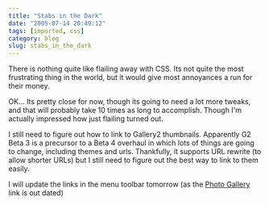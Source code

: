 ```yaml
---
title: "Stabs in the Dark"
date: "2005-07-14 20:49:12"
tags: [imported, css]
category: blog
slug: stabs_in_the_dark
---
```


There is nothing quite like flailing away with CSS. Its not quite the most frustrating thing in the world, but it would give most annoyances a run for their money.

OK... Its pretty close for now, though its going to need a lot more tweaks, and that will probably take 10 times as long to accomplish. Though I'm actually impressed how just flailing turned out.

I still need to figure out how to link to Gallery2 thumbnails. Apparently G2 Beta 3 is a precursor to a Beta 4 overhaul in which lots of things are going to change, including themes and urls. Thankfully, it supports URL rewrite (to allow shorter URLs) but I still need to figure out the best way to link to them easily.

I will update the links in the menu toolbar tomorrow (as the <a href="https://gallery.mcstudios.net">Photo Gallery</a> link is out dated)
